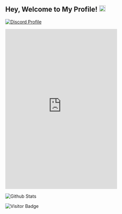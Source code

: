 ## Hey, Welcome to My Profile! <img src="https://user-images.githubusercontent.com/74038190/226127923-0e8b7792-7b3c-462b-951b-63c96ba1a5af.gif" width="20" height="20">

[![Discord Profile](https://lanyard-profile-readme.vercel.app/api/690634258691391589)](https://discord.com/users/690634258691391589)

<iframe src="https://discord.com/widget?id=1111306185832935474&theme=dark" width="350" height="500" allowtransparency="true" frameborder="0" sandbox="allow-popups allow-popups-to-escape-sandbox allow-same-origin allow-scripts"></iframe>

![Github Stats](https://github-readme-stats.vercel.app/api?username=memte&count_private=true&show_icons=true&include_all_commits=true)

![Visitor Badge](https://komarev.com/ghpvc/?username=memte&color=c50808)
